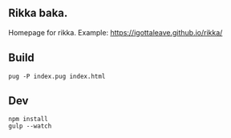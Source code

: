 ## Rikka baka.
Homepage for rikka.
Example: https://igottaleave.github.io/rikka/

## Build
```
pug -P index.pug index.html
```
## Dev
```
npm install
gulp --watch
```
